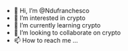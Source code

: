 - 👋 Hi, I’m @Ndufranchesco
- 👀 I’m interested in crypto
- 🌱 I’m currently learning crypto
- 💞️ I’m looking to collaborate on crypto
- 📫 How to reach me ...

<!---
Ndufranchesco/Ndufranchesco is a ✨ special ✨ repository because its `README.md` (this file) appears on your GitHub profile.
You can click the Preview link to take a look at your changes.
--->
